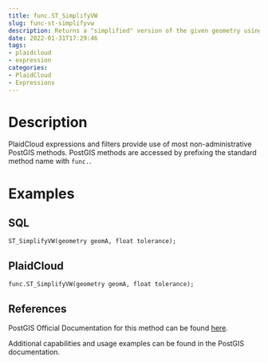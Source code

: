 ```yaml
---
title: func.ST_SimplifyVW
slug: func-st-simplifyvw
description: Returns a "simplified" version of the given geometry using the Visvalingam-Whyatt algorithm
date: 2022-01-31T17:29:46
tags:
- plaidcloud
- expression
categories:
- PlaidCloud
- Expressions
---
```



# Description


PlaidCloud expressions and filters provide use of most non-administrative PostGIS methods. PostGIS methods are accessed by prefixing the standard method name with `func.`.



# Examples


## SQL



```
ST_SimplifyVW(geometry geomA, float tolerance);
```


## PlaidCloud



```
func.ST_SimplifyVW(geometry geomA, float tolerance);
```


## References


PostGIS Official Documentation for this method can be found [here](https://postgis.net/docs/manual-3.1/ST_SimplifyVW.html).



Additional capabilities and usage examples can be found in the PostGIS documentation.

